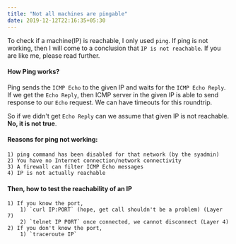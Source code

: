 ```yaml
---
title: "Not all machines are pingable"
date: 2019-12-12T22:16:35+05:30
---
```


To check if a machine(IP) is reachable, I only used `ping`. If ping is not working, then I will come to a conclusion that `IP is not reachable`. If you are like me, please read further.

#### How Ping works?
Ping sends the `ICMP Echo` to the given IP and waits for the `ICMP Echo Reply`. If we get the `Echo Reply`, then ICMP server in the given IP is able to send response to our `Echo` request. We can have timeouts for this roundtrip.

So if we didn't get `Echo Reply` can we assume that given IP is not reachable. **No, it is not true**.

#### Reasons for ping not working:
    1) ping command has been disabled for that network (by the syadmin)
    2) You have no Internet connection/network connectivity
    3) A firewall can filter ICMP Echo messages
    4) IP is not actually reachable

#### Then, how to test the reachability of an IP
    1) If you know the port,
        1) `curl IP:PORT` (hope, get call shouldn't be a problem) (Layer 7)
        2) `telnet IP PORT` once connected, we cannot disconnect (Layer 4)
    2) If you don't know the port,
        1) `traceroute IP`
